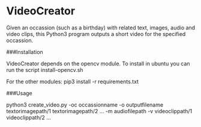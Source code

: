 # VideoCreator

Given an occassion (such as a birthday) with related text, images, audio and video clips, this Python3 program outputs a short video for the specified occassion.

###Installation

VideoCreator depends on the opencv module. To install in ubuntu you can run the script install-opencv.sh

For the other modules: pip3 install -r requirements.txt

###Usage 

python3 create_video.py -oc occassionname -o outputfilename textorimagepath/1 textorimagepath/2 ... -m audiofilepath -v videoclippath/1
videoclippath/2 ... 


